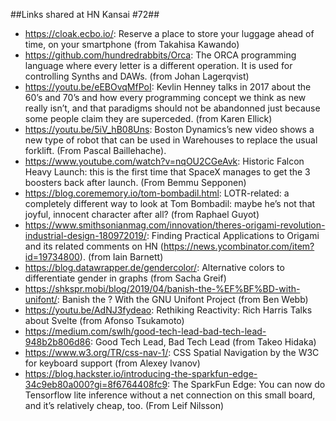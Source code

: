 ##Links shared at HN Kansai #72##

- https://cloak.ecbo.io/: Reserve a place to store your luggage ahead of time, on your smartphone (from Takahisa Kawando)
- https://github.com/hundredrabbits/Orca: The ORCA programming language where every letter is a different operation. It is used for controlling Synths and DAWs. (from Johan Lagerqvist)
- https://youtu.be/eEBOvqMfPoI: Kevlin Henney talks in 2017 about the 60’s and 70’s and how every programming concept we think as new really isn’t, and that paradigms should not be abandonned just because some people claim they are superceded. (from Karen Ellick)
- https://youtu.be/5iV_hB08Uns: Boston Dynamics’s new video shows a new type of robot that can be used in Warehouses to replace the usual forklift. (From Pascal Baillehache).
- https://www.youtube.com/watch?v=nqOU2CGeAvk: Historic Falcon Heavy Launch: this is the first time that SpaceX manages to get the 3 boosters back after launch. (From Bemmu Sepponen)
- https://blog.corememory.io/tom-bombadil.html: LOTR-related: a completely different way to look at Tom Bombadil: maybe he’s not that joyful, innocent character after all? (from Raphael Guyot)
- https://www.smithsonianmag.com/innovation/theres-origami-revolution-industrial-design-180972019/: Finding Practical Applications to Origami and its related comments on HN (https://news.ycombinator.com/item?id=19734800). (from Iain Barnett)
- https://blog.datawrapper.de/gendercolor/: Alternative colors to differentiate gender in graphs (from Sacha Greif)
- https://shkspr.mobi/blog/2019/04/banish-the-%EF%BF%BD-with-unifont/: Banish the ? With the GNU Unifont Project (from Ben Webb)
- https://youtu.be/AdNJ3fydeao: Rethiking Reactivity: Rich Harris Talks about Svelte (from Afonso Tsukamoto)
- https://medium.com/swlh/good-tech-lead-bad-tech-lead-948b2b806d86: Good Tech Lead, Bad Tech Lead (from Takeo Hidaka)
- https://www.w3.org/TR/css-nav-1/: CSS Spatial Navigation by the W3C for keyboard support (from Alexey Ivanov)
- https://blog.hackster.io/introducing-the-sparkfun-edge-34c9eb80a000?gi=8f6764408fc9: The SparkFun Edge: You can now do Tensorflow lite inference without a net connection on this small board, and it’s relatively cheap, too. (From Leif Nilsson)
